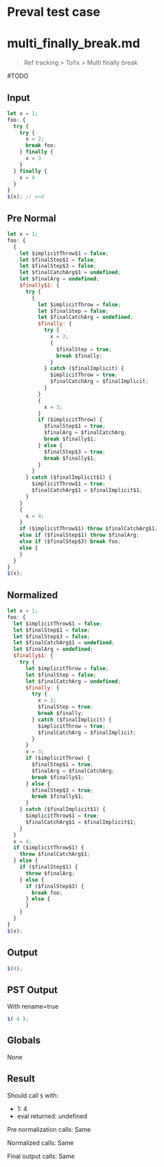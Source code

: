 # Preval test case

# multi_finally_break.md

> Ref tracking > Tofix > Multi finally break
>
> 

#TODO

## Input

`````js filename=intro
let x = 1;
foo: {
  try {
    try { 
      x = 2;
      break foo;
    } finally {
      x = 3 
    }
  } finally {
    x = 4
  }
}
$(x); // x=4
`````

## Pre Normal

`````js filename=intro
let x = 1;
foo: {
  {
    let $implicitThrow$1 = false;
    let $finalStep$1 = false;
    let $finalStep$3 = false;
    let $finalCatchArg$1 = undefined;
    let $finalArg = undefined;
    $finally$1: {
      try {
        {
          let $implicitThrow = false;
          let $finalStep = false;
          let $finalCatchArg = undefined;
          $finally: {
            try {
              x = 2;
              {
                $finalStep = true;
                break $finally;
              }
            } catch ($finalImplicit) {
              $implicitThrow = true;
              $finalCatchArg = $finalImplicit;
            }
          }
          {
            x = 3;
          }
          if ($implicitThrow) {
            $finalStep$1 = true;
            $finalArg = $finalCatchArg;
            break $finally$1;
          } else {
            $finalStep$3 = true;
            break $finally$1;
          }
        }
      } catch ($finalImplicit$1) {
        $implicitThrow$1 = true;
        $finalCatchArg$1 = $finalImplicit$1;
      }
    }
    {
      x = 4;
    }
    if ($implicitThrow$1) throw $finalCatchArg$1;
    else if ($finalStep$1) throw $finalArg;
    else if ($finalStep$3) break foo;
    else {
    }
  }
}
$(x);
`````

## Normalized

`````js filename=intro
let x = 1;
foo: {
  let $implicitThrow$1 = false;
  let $finalStep$1 = false;
  let $finalStep$3 = false;
  let $finalCatchArg$1 = undefined;
  let $finalArg = undefined;
  $finally$1: {
    try {
      let $implicitThrow = false;
      let $finalStep = false;
      let $finalCatchArg = undefined;
      $finally: {
        try {
          x = 2;
          $finalStep = true;
          break $finally;
        } catch ($finalImplicit) {
          $implicitThrow = true;
          $finalCatchArg = $finalImplicit;
        }
      }
      x = 3;
      if ($implicitThrow) {
        $finalStep$1 = true;
        $finalArg = $finalCatchArg;
        break $finally$1;
      } else {
        $finalStep$3 = true;
        break $finally$1;
      }
    } catch ($finalImplicit$1) {
      $implicitThrow$1 = true;
      $finalCatchArg$1 = $finalImplicit$1;
    }
  }
  x = 4;
  if ($implicitThrow$1) {
    throw $finalCatchArg$1;
  } else {
    if ($finalStep$1) {
      throw $finalArg;
    } else {
      if ($finalStep$3) {
        break foo;
      } else {
      }
    }
  }
}
$(x);
`````

## Output

`````js filename=intro
$(4);
`````

## PST Output

With rename=true

`````js filename=intro
$( 4 );
`````

## Globals

None

## Result

Should call `$` with:
 - 1: 4
 - eval returned: undefined

Pre normalization calls: Same

Normalized calls: Same

Final output calls: Same

